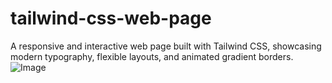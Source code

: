 # tailwind-css-web-page
A responsive and interactive web page built with Tailwind CSS, showcasing modern typography, flexible layouts, and animated gradient borders.
![Image](https://github.com/user-attachments/assets/b2dc3fe2-7bc3-406c-9fc5-c5530035aef1)
